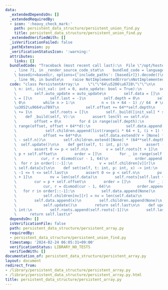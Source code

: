```yaml
---
data:
  _extendedDependsOn: []
  _extendedRequiredBy:
  - icon: ':heavy_check_mark:'
    path: persistent_data_structure/persistent_union_find.py
    title: persistent_data_structure/persistent_union_find.py
  _extendedVerifiedWith: []
  _isVerificationFailed: false
  _pathExtension: py
  _verificationStatusIcon: ':warning:'
  attributes:
    links: []
  bundledCode: "Traceback (most recent call last):\n  File \"/opt/hostedtoolcache/PyPy/3.10.13/x64/lib/pypy3.10/site-packages/onlinejudge_verify/documentation/build.py\"\
    , line 71, in _render_source_code_stat\n    bundled_code = language.bundle(stat.path,\
    \ basedir=basedir, options={'include_paths': [basedir]}).decode()\n  File \"/opt/hostedtoolcache/PyPy/3.10.13/x64/lib/pypy3.10/site-packages/onlinejudge_verify/languages/python.py\"\
    , line 96, in bundle\n    raise NotImplementedError\nNotImplementedError\n"
  code: "class PersistentArray:\n    \"\"\"64\u5206\u6728\"\"\"\n\n    def __init__(self,\
    \ n: int, init_val: int = 0, auto_update: bool = True):\n        self.n = n\n\
    \        self.auto_update = auto_update\n        self.data = []\n        self.children\
    \ = []\n        self.last = -1\n        self.depth = 0\n        self.offset =\
    \ 0\n        while n > 1:\n            n = (n + 64 - 1) // 64  # \u5207\u308A\u4E0A\
    \u3052\u9664\u7B97\n            self.offset += 64**self.depth\n            self.depth\
    \ += 1\n        self.roots = []\n        self._build([init_val] * self.n)\n\n\
    \    def _build(self, V):\n        assert len(V) == self.n\n        self.roots.append(0)\n\
    \        offset = 0\n        for d in range(self.depth):\n            for i in\
    \ range(offset, offset + 64**d):\n                self.data.append(None)\n   \
    \             self.children.append(list(range(i * 64 + 1, (i + 1) * 64 + 1)))\n\
    \            offset += 64**d\n        self.data.extend(V + [None] * (64**self.depth\
    \ - self.n))\n        self.children.extend([None] * (64**self.depth))\n      \
    \  self.update()\n\n    def get(self, t: int, p):\n        assert -1 <= t <= self.last\n\
    \        assert 0 <= p < self.n\n        v = self.roots[t + 1]\n        cur =\
    \ p + self.offset\n        order = []\n        for _ in range(self.depth):\n \
    \           cur, r = divmod(cur - 1, 64)\n            order.append(r)\n      \
    \  for r in order[::-1]:\n            v = self.children[v][r]\n        return\
    \ self.data[v]\n\n    def set(self, t: int, p: int, x) -> int:\n        assert\
    \ -1 <= t <= self.last\n        assert 0 <= p < self.n\n        pv = self.roots[t\
    \ + 1]\n        nv = len(self.data)\n        self.roots[self.last + 1] = nv\n\
    \        cur = p + self.offset\n        order = []\n        for _ in range(self.depth):\n\
    \            cur, r = divmod(cur - 1, 64)\n            order.append(r)\n     \
    \   for r in order[::-1]:\n            self.data.append(None)\n            self.children.append(self.children[pv][:])\n\
    \            self.children[nv][r] = nv = len(self.data)\n            pv = self.children[pv][r]\n\
    \        self.data.append(x)\n        self.children.append(None)\n        if self.auto_update:\n\
    \            self.update()\n        return self.last\n\n    def update(self) ->\
    \ int:\n        self.roots.append(self.roots[-1])\n        self.last += 1\n  \
    \      return self.last\n"
  dependsOn: []
  isVerificationFile: false
  path: persistent_data_structure/persistent_array.py
  requiredBy:
  - persistent_data_structure/persistent_union_find.py
  timestamp: '2024-02-24 06:05:31+09:00'
  verificationStatus: LIBRARY_NO_TESTS
  verifiedWith: []
documentation_of: persistent_data_structure/persistent_array.py
layout: document
redirect_from:
- /library/persistent_data_structure/persistent_array.py
- /library/persistent_data_structure/persistent_array.py.html
title: persistent_data_structure/persistent_array.py
---
```

